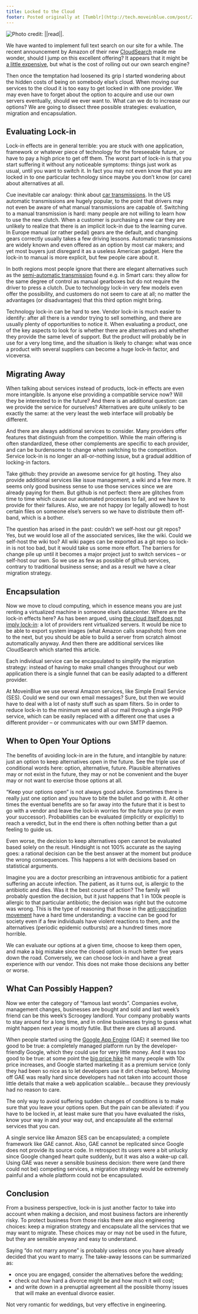 ```yaml
---
title: Locked to the Cloud
footer: Posted originally at [Tumblr](http://tech.moveinblue.com/post/21318014173/locked-to-the-cloud) on 2012-04-18.
---
```



![Photo credit: [||read||.](https://www.flickr.com/photos/llreadll/4087257723/)](pics/locked-to-the-cloud.jpg "Lock")

We have wanted to implement full text search on our site for a while. The recent announcement by Amazon of their new [CloudSearch](http://aws.amazon.com/cloudsearch/) made me wonder, should I jump on this excellent offering? It appears that it might be [a little expensive](https://forums.aws.amazon.com/thread.jspa?threadID=91882&tstart=0), but what is the cost of rolling out our own search engine?

Then once the temptation had loosened its grip I started wondering about the hidden costs of being on somebody else’s cloud. When moving our services to the cloud it is too easy to get locked in with one provider. We may even have to forget about the option to acquire and use our own servers eventually, should we ever want to. What can we do to increase our options? We are going to dissect three possible strategies: evaluation, migration and encapsulation.

## Evaluating Lock-in

Lock-in effects are in general terrible: you are stuck with one application, framework or whatever piece of technology for the foreseeable future, or have to pay a high price to get off them. The worst part of lock-in is that you start suffering it without any noticeable symptoms: things just work as usual, until you want to switch it. In fact you may not even know that you are locked in to one particular technology since maybe you don’t know (or care) about alternatives at all.

Cue inevitable car analogy: think about [car transmissions](http://en.wikipedia.org/wiki/Transmission_(mechanics)). In the US automatic transmissions are hugely popular, to the point that drivers may not even be aware of what manual transmissions are capable of. Switching to a manual transmission is hard: many people are not willing to learn how to use the new clutch. When a customer is purchasing a new car they are unlikely to realize that there is an implicit lock-in due to the learning curve. In Europe manual (or rather pedal) gears are the default, and changing gears correctly usually takes a few driving lessons. Automatic transmissions are widely known and even offered as an option by most car makers; and yet most buyers just disregard it as a useless American gadget. Here the lock-in to manual is more explicit, but few people care about it.

In both regions most people ignore that there are elegant alternatives such as the [semi-automatic transmission](http://en.wikipedia.org/wiki/Semi-automatic_transmission) found e.g. in Smart cars: they allow for the same degree of control as manual gearboxes but do not require the driver to press a clutch. Due to technology lock-in very few models even offer the possibility, and customers do not seem to care at all; no matter the advantages (or disadvantages) that this third option might bring.

Technology lock-in can be hard to see. Vendor lock-in is much easier to identify: after all there is a vendor trying to sell something, and there are usually plenty of opportunities to notice it. When evaluating a product, one of the key aspects to look for is whether there are alternatives and whether they provide the same level of support. But the product will probably be in use for a very long time, and the situation is likely to change: what was once a product with several suppliers can become a huge lock-in factor, and viceversa.

## Migrating Away

When talking about services instead of products, lock-in effects are even more intangible. Is anyone else providing a compatible service now? Will they be interested to in the future? And there is an additional question: can we provide the service for ourselves? Alternatives are quite unlikely to be exactly the same: at the very least the web interface will probably be different.

And there are always additional services to consider. Many providers offer features that distinguish from the competition. While the main offering is often standardized, these other complements are specific to each provider, and can be burdensome to change when switching to the competition. Service lock-in is no longer an all-or-nothing issue, but a gradual addition of locking-in factors.

Take github: they provide an awesome service for git hosting. They also provide additional services like issue management, a wiki and a few more. It seems only good business sense to use those services since we are already paying for them. But github is not perfect: there are glitches from time to time which cause our automated processes to fail, and we have to provide for their failures. Also, we are not happy (or legally allowed) to host certain files on someone else’s servers so we have to distribute them off-band, which is a bother.

The question has arised in the past: couldn’t we self-host our git repos? Yes, but we would lose all of the associated services, like the wiki. Could we self-host the wiki too? All wiki pages can be exported as a git repo so lock-in is not too bad, but it would take us some more effort. The barriers for change pile up until it becomes a major project just to switch services – or self-host our own. So we use as few as possible of github services, contrary to traditional business sense; and as a result we have a clear migration strategy.

## Encapsulation

Now we move to cloud computing, which in essence means you are just renting a virtualized machine in someone else’s datacenter. Where are the lock-in effects here? As has been argued, using [the cloud itself does not imply lock-in](http://blog.mimecast.com/2012/02/the-great-cloud-vendor-lock-in-fallacy/): a lot of providers rent virtualized servers. It would be nice to be able to export system images (what Amazon calls snapshots) from one to the next, but you should be able to build a server from scratch almost automatically anyway. And then there are additional services like CloudSearch which started this article.

Each individual service can be encapsulated to simplify the migration strategy: instead of having to make small changes throughout our web application there is a single funnel that can be easily adapted to a different provider.

At MoveinBlue we use several Amazon services, like Simple Email Service (SES). Could we send our own email messages? Sure, but then we would have to deal with a lot of nasty stuff such as spam filters. So in order to reduce lock-in to the minimum we send all our mail through a single PHP service, which can be easily replaced with a different one that uses a different provider – or communicates with our own SMTP daemon.

## When to Open Your Options

The benefits of avoiding lock-in are in the future, and intangible by nature: just an option to keep alternatives open in the future. See the triple use of conditional words here: option, alternative, future. Plausible alternatives may or not exist in the future, they may or not be convenient and the buyer may or not want to exercise those options at all.

“Keep your options open” is not always good advice. Sometimes there is really just one option and you have to bite the bullet and go with it. At other times the eventual benefits are so far away into the future that it is best to go with a vendor and leave the lock-in worries for the future you (or even your successor). Probabilities can be evaluated (implicitly or explicitly) to reach a veredict, but in the end there is often nothing better than a gut feeling to guide us.

Even worse, the decision to keep alternatives open cannot be evaluated based solely on the result. Hindsight is not 100% accurate as the saying goes: a rational decision can be the best answer at the moment but produce the wrong consequences. This happens a lot with decisions based on statistical arguments.

Imagine you are a doctor prescribing an intravenous antibiotic for a patient suffering an accute infection. The patient, as it turns out, is allergic to the antibiotic and dies. Was it the best course of action? The family will probably question the decision, but it just happens that 1 in 100k people is allergic to that particular antibiotic; the decision was right but the outcome was wrong. This is the type of reasoning that those in the [anti-vaccination movement](http://www.skepdic.com/antivaccination.html) have a hard time understanding: a vaccine can be good for society even if a few individuals have violent reactions to them, and the alternatives (periodic epidemic outbursts) are a hundred times more horrible.

We can evaluate our options at a given time, choose to keep them open, and make a big mistake since the closed option is much better five years down the road. Conversely, we can choose lock-in and have a great experience with our vendor. This does not make those decisions any better or worse.

## What Can Possibly Happen?

Now we enter the category of “famous last words”. Companies evolve, management changes, businesses are bought and sold and last week’s friend can be this week’s Scroogey landlord. Your company probably wants to stay around for a long time, and in online businesses trying to guess what might happen next year is mostly futile. But there are clues all around.

When people started using the [Google App Engine](https://developers.google.com/appengine/) (GAE) it seemed like too good to be true: a completely managed platform run by the developer-friendly Google, which they could use for very little money. And it was too good to be true: at some point the [big price hike](http://highscalability.com/blog/2011/9/7/what-google-app-engine-price-changes-say-about-the-future-of.html) hit many people with 10x price increases, and Google started marketing it as a premium service (only they had been so nice as to let developers use it dirt cheap before). Moving off GAE was really hard since developers had not taken into account those little details that make a web application scalable… because they previously had no reason to care.

The only way to avoid suffering sudden changes of conditions is to make sure that you leave your options open. But the pain can be alleviated: if you have to be locked in, at least make sure that you have evaluated the risks, know your way in and your way out, and encapsulate all the external services that you can.

A single service like Amazon SES can be encapsulated; a complete framework like GAE cannot. Also, GAE cannot be replicated since Google does not provide its source code. In retrospect its users were a bit unlucky since Google changed heart quite suddenly, but it was also a wake-up call. Using GAE was never a sensible business decision: there were (and there could not be) competing services, a migration strategy would be extremely painful and a whole platform could not be encapsulated.

## Conclusion

From a business perspective, lock-in is just another factor to take into account when making a decision, and most business factors are inherently risky. To protect business from those risks there are also engineering choices: keep a migration strategy and encapsulate all the services that we may want to migrate. These choices may or may not be used in the future, but they are sensible anyway and easy to understand.

Saying “do not marry anyone” is probably useless once you have already decided that you want to marry. The take-away lessons can be summarized as:

* once you are engaged, consider the alternatives before the wedding;
* check out how hard a divorce might be and how much it will cost;
* and write down in a prenuptial agreement all the possible thorny issues that will make an eventual divorce easier.

Not very romantic for weddings, but very effective in engineering.

